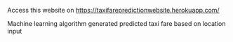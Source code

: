 Access this website on https://taxifarepredictionwebsite.herokuapp.com/

Machine learning algorithm generated predicted taxi fare based on location input
